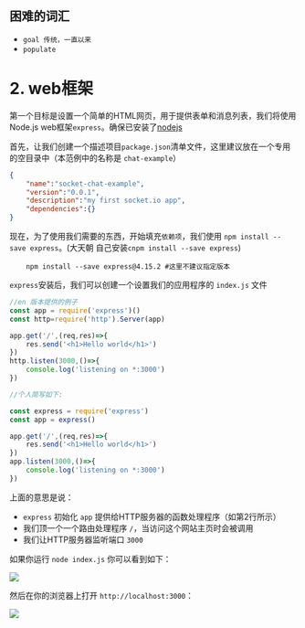 ## 困难的词汇
- `goal 传统，一直以来`
- `populate `


# 2. web框架

第一个目标是设置一个简单的HTML网页，用于提供表单和消息列表，我们将使用Node.js web框架`express`。确保已安装了[nodejs](http://nodejs.org)


首先，让我们创建一个描述项目`package.json`清单文件，这里建议放在一个专用的空目录中（本范例中的名称是 `chat-example`）

```json
{
    "name":"socket-chat-example",
    "version":"0.0.1",
    "description":"my first socket.io app",
    "dependencies":{}
}
```
现在，为了使用我们需要的东西，开始填充`依赖项`，我们使用 `npm install --save express`。(大天朝 自己安装`cnpm install --save express`)

```shell
    npm install --save express@4.15.2 #这里不建议指定版本
```

`express`安装后，我们可以创建一个设置我们的应用程序的 `index.js` 文件


```js
//en 版本提供的例子
const app = require('express')()
const http=require('http').Server(app)

app.get('/',(req,res)=>{
    res.send('<h1>Hello world</h1>')
})
http.listen(3000,()=>{
    console.log('listening on *:3000')
})

//个人简写如下:

const express = require('express')
const app = express()

app.get('/',(req,res)=>{
    res.send('<h1>Hello world</h1>')
})
app.listen(3000,()=>{
    console.log('listening on *:3000')
})

```


上面的意思是说：
- `express` 初始化 `app` 提供给HTTP服务器的函数处理程序（如第2行所示）
- 我们顶一个一个路由处理程序 `/`，当访问这个网站主页时会被调用
- 我们让HTTP服务器监听端口 `3000`

如果你运行 `node index.js` 你可以看到如下：

![](https://socket.io/images/chat-1.png)

然后在你的浏览器上打开 `http://localhost:3000`：

![](https://socket.io/images/chat-2.png)


